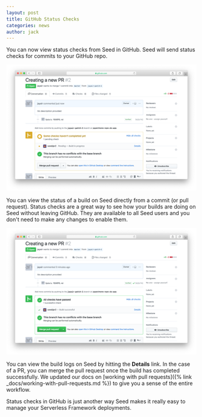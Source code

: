 ```yaml
---
layout: post
title: GitHub Status Checks
categories: news
author: jack
---
```


You can now view status checks from Seed in GitHub. Seed will send status checks for commits to your GitHub repo. 

![GitHub PR Seed status check in progress](/assets/blog/github-status-checks/github-pr-seed-status-check-in-progress.png)

You can view the status of a build on Seed directly from a commit (or pull request). Status checks are a great way to see how your builds are doing on Seed without leaving GitHub. They are available to all Seed users and you don't need to make any changes to enable them.

![GitHub PR Seed status check completed](/assets/blog/github-status-checks/github-pr-seed-status-check-completed.png)

You can view the build logs on Seed by hitting the **Details** link. In the case of a PR, you can merge the pull request once the build has completed successfully. We updated our docs on [working with pull requests]({% link _docs/working-with-pull-requests.md %}) to give you a sense of the entire workflow.

Status checks in GitHub is just another way Seed makes it really easy to manage your Serverless Framework deployments.

